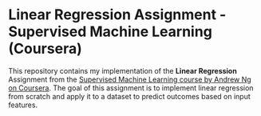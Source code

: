 # Linear Regression Assignment - Supervised Machine Learning (Coursera)

This repository contains my implementation of the **Linear Regression** Assignment from the [Supervised Machine Learning course by Andrew Ng on Coursera](https://www.coursera.org/learn/machine-learning). The goal of this assignment is to implement linear regression from scratch and apply it to a dataset to predict outcomes based on input features.
